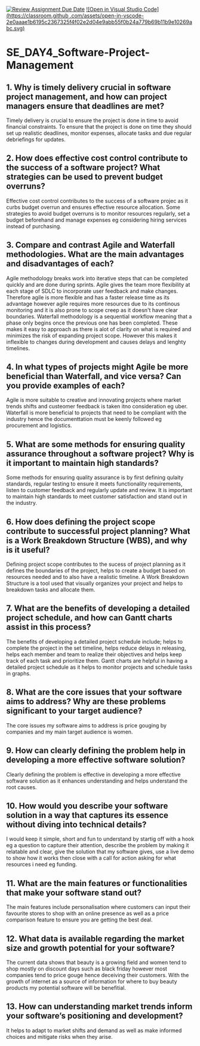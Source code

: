[![Review Assignment Due Date](https://classroom.github.com/assets/deadline-readme-button-22041afd0340ce965d47ae6ef1cefeee28c7c493a6346c4f15d667ab976d596c.svg)](https://classroom.github.com/a/9pw6JKcu)
[![Open in Visual Studio Code](https://classroom.github .com/assets/open-in-vscode-2e0aaae1b6195c2367325f4f02e2d04e9abb55f0b24a779b69b11b9e10269abc.svg)](https://classroom.github.com/online_ide?assignment_repo_id=18485282&assignment_repo_type=AssignmentRepo)
# SE_DAY4_Software-Project-Management

## 1. Why is timely delivery crucial in software project management, and how can project managers ensure that deadlines are met?
Timely delivery is crucial to ensure the project is done in time to avoid financial constraints. To ensure that the project is done on time they should set up realistic deadlines, monitor expenses, allocate tasks and due regular debriefings for updates.


## 2. How does effective cost control contribute to the success of a software project? What strategies can be used to prevent budget overruns?
Effective cost control contributes to the success of a software projec as it curbs budget overrun and ensures effective resource allocation. Some strategies to avoid budget overruns is to monitor resources regularly, set a budget beforehand and manage expenses eg considering hiring services instead of purchasing.


## 3. Compare and contrast Agile and Waterfall methodologies. What are the main advantages and disadvantages of each?
Agile methodology breaks work into iterative steps that can be completed quickly and are done during sprints. Agile gives the team more flexibility  at each stage of SDLC to incorporate user feedback and make changes. Therefore agile is more flexible and has a faster release time as its advantage however agile requires more resources due to its continous monitoring and it is also prone to scope creep as it doesn't have clear boundaries.
Waterfall methodology is a sequential workflow meaning that a phase only begins once the previous one has been completed. These makes it easy to approach as there is alot of clarity on what is required and minimizes the risk of expanding project scope. However this makes it inflexible to changes during development and causes delays and lenghty timelines.


## 4. In what types of projects might Agile be more beneficial than Waterfall, and vice versa? Can you provide examples of each?
Agile is more suitable to creative and innovating projects where market trends shifts and custeomer feedback is taken itno consideration eg uber.
Waterfall is more beneficial to projects that need to be compliant with the industry hence the documenttation must be keenly followed eg procurement and logistics.


## 5. What are some methods for ensuring quality assurance throughout a software project? Why is it important to maintain high standards?
Some methods for ensuring quality assurance is by first defining qulaity standards, regular testing to ensure it meets functionality requirements, listen to customer feedback and regularly update and review. It is important to maintain high standards to meet customer satisfaction and stand out in the industry.


## 6. How does defining the project scope contribute to successful project planning? What is a Work Breakdown Structure (WBS), and why is it useful?
Defining project scope contributes to the sucess of project planning as it defines the boundaries of the project, helps to create a budget based on resources needed and to also have a realistic timeline. A Work Breakdown Structure is a tool used that visually organizes your project and helps to breakdown tasks and allocate them.


## 7. What are the benefits of developing a detailed project schedule, and how can Gantt charts assist in this process?
The benefits of developing a detailed project schedule include; helps to complete the project in the set timeline, helps reduce delays in releasing, helps each member and team to realize their objectives and helps keep track of each task and prioritize them. Gantt charts are helpful in having a detailed project schedule as it helps to monitor projects and schedule tasks in graphs.

## 8. What are the core issues that your software aims to address? Why are these problems significant to your target audience?
The core issues my software aims to address is price gouging by companies and my main target audience is women.


## 9. How can clearly defining the problem help in developing a more effective software solution?
Clearly defining the problem is effective in developing a more effective software solution as it enhances understanding and helps understand the root causes.


## 10. How would you describe your software solution in a way that captures its essence without diving into technical details?
I would keep it simple, short and fun to understand by startig off with a hook eg a question to capture their attention, describe the problem by making it relatable and clear, give the solution that my software gives, use a live demo to show how it works then close with a call for action asking for what resources i need eg funding.


## 11. What are the main features or functionalities that make your software stand out?
The main features include personalisation where customers can input their favourite stores to shop with an online presence as well as a price comparison feature to ensure you are getting the best deal.

## 12. What data is available regarding the market size and growth potential for your software?
The current data shows that beauty is a growing field and women tend to shop mostly on discount days such as black friday however most companies tend to price gouge hence deceiving their customers. With the growth of internet as a source of information for where to buy beauty products my potential software will be benefitial.


## 13. How can understanding market trends inform your software’s positioning and development?
It helps to adapt to market shifts and demand as well as make informed choices and mitigate risks when they arise.


